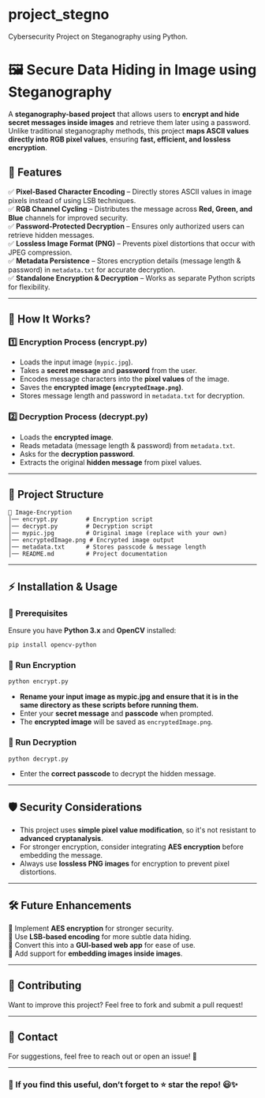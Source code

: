# project_stegno
Cybersecurity Project on Steganography using Python.

# **🖼️ Secure Data Hiding in Image using Steganography**

A **steganography-based project** that allows users to **encrypt and hide secret messages inside images** and retrieve them later using a password. Unlike traditional steganography methods, this project **maps ASCII values directly into RGB pixel values**, ensuring **fast, efficient, and lossless encryption**.

## **📌 Features**

✅ **Pixel-Based Character Encoding** – Directly stores ASCII values in image pixels instead of using LSB techniques.  
✅ **RGB Channel Cycling** – Distributes the message across **Red, Green, and Blue** channels for improved security.  
✅ **Password-Protected Decryption** – Ensures only authorized users can retrieve hidden messages.  
✅ **Lossless Image Format (PNG)** – Prevents pixel distortions that occur with JPEG compression.  
✅ **Metadata Persistence** – Stores encryption details (message length & password) in `metadata.txt` for accurate decryption.  
✅ **Standalone Encryption & Decryption** – Works as separate Python scripts for flexibility.  

---

## **🚀 How It Works?**

### **1️⃣ Encryption Process (encrypt.py)**  
- Loads the input image (`mypic.jpg`).  
- Takes a **secret message** and **password** from the user.  
- Encodes message characters into the **pixel values** of the image.  
- Saves the **encrypted image (`encryptedImage.png`)**.  
- Stores message length and password in `metadata.txt` for decryption.  

### **2️⃣ Decryption Process (decrypt.py)**  
- Loads the **encrypted image**.  
- Reads metadata (message length & password) from `metadata.txt`.  
- Asks for the **decryption password**.  
- Extracts the original **hidden message** from pixel values.  

---

## **📂 Project Structure**

```
📁 Image-Encryption
│── encrypt.py        # Encryption script
│── decrypt.py        # Decryption script
│── mypic.jpg         # Original image (replace with your own)
│── encryptedImage.png # Encrypted image output
│── metadata.txt      # Stores passcode & message length
│── README.md         # Project documentation
```

---

## **⚡ Installation & Usage**

### **🔹 Prerequisites**
Ensure you have **Python 3.x** and **OpenCV** installed:
```sh
pip install opencv-python
```

### **🔹 Run Encryption**
```sh
python encrypt.py
```
- **Rename your input image as mypic.jpg and ensure that it is in the same directory as these scripts before running them.**
- Enter your **secret message** and **passcode** when prompted.  
- The **encrypted image** will be saved as `encryptedImage.png`.
  
### **🔹 Run Decryption**
```sh
python decrypt.py
```
- Enter the **correct passcode** to decrypt the hidden message.  

---

## **🛡️ Security Considerations**
- This project uses **simple pixel value modification**, so it's not resistant to **advanced cryptanalysis**.  
- For stronger encryption, consider integrating **AES encryption** before embedding the message.  
- Always use **lossless PNG images** for encryption to prevent pixel distortions.  

---

## **🛠️ Future Enhancements**
🚀 Implement **AES encryption** for stronger security.  
🚀 Use **LSB-based encoding** for more subtle data hiding.  
🚀 Convert this into a **GUI-based web app** for ease of use.  
🚀 Add support for **embedding images inside images**.  

---

## **🤝 Contributing**
Want to improve this project? Feel free to fork and submit a pull request!  

---

## **📩 Contact**
For suggestions, feel free to reach out or open an issue! 🚀  

---

### **🌟 If you find this useful, don’t forget to ⭐ star the repo!** 😃✨

